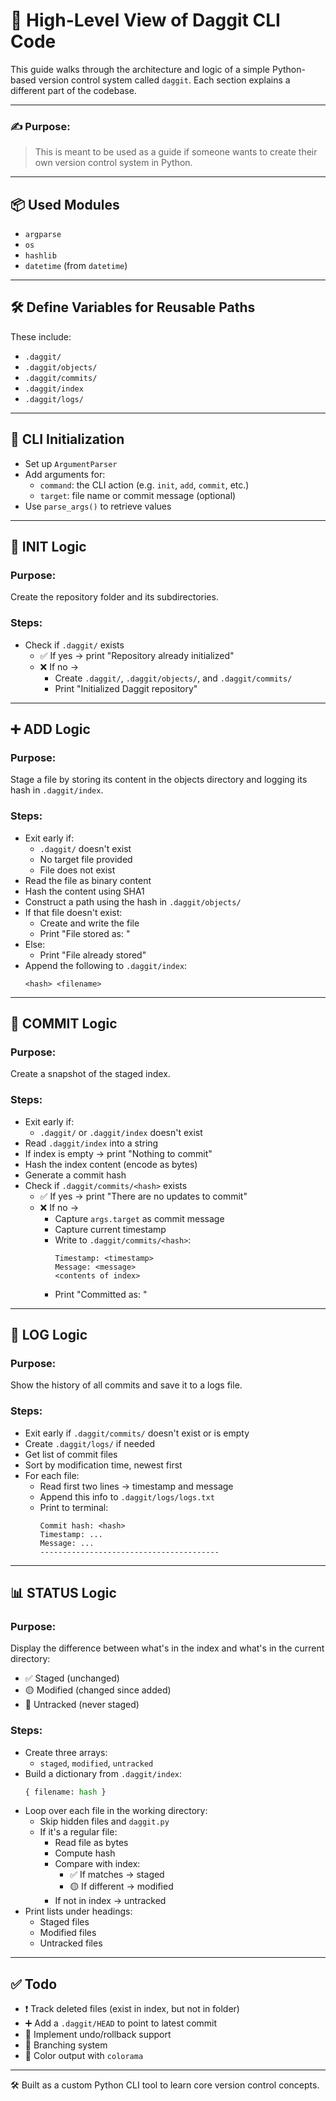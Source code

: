 # 🧠 High-Level View of Daggit CLI Code

This guide walks through the architecture and logic of a simple Python-based
version control system called `daggit`. Each section explains a different part
of the codebase.

---

### ✍️ Purpose:

> This is meant to be used as a guide if someone wants to create their own
> version control system in Python.

---

## 📦 Used Modules

- `argparse`
- `os`
- `hashlib`
- `datetime` (from `datetime`)

---

## 🛠️ Define Variables for Reusable Paths

These include:

- `.daggit/`
- `.daggit/objects/`
- `.daggit/commits/`
- `.daggit/index`
- `.daggit/logs/`

---

## 🚀 CLI Initialization

- Set up `ArgumentParser`
- Add arguments for:
  - `command`: the CLI action (e.g. `init`, `add`, `commit`, etc.)
  - `target`: file name or commit message (optional)
- Use `parse_args()` to retrieve values

---

## 🧱 INIT Logic

### Purpose:

Create the repository folder and its subdirectories.

### Steps:

- Check if `.daggit/` exists
  - ✅ If yes → print "Repository already initialized"
  - ❌ If no →
    - Create `.daggit/`, `.daggit/objects/`, and `.daggit/commits/`
    - Print "Initialized Daggit repository"

---

## ➕ ADD Logic

### Purpose:

Stage a file by storing its content in the objects directory and logging its
hash in `.daggit/index`.

### Steps:

- Exit early if:
  - `.daggit/` doesn't exist
  - No target file provided
  - File does not exist
- Read the file as binary content
- Hash the content using SHA1
- Construct a path using the hash in `.daggit/objects/`
- If that file doesn't exist:
  - Create and write the file
  - Print "File stored as: <hash>"
- Else:
  - Print "File already stored"
- Append the following to `.daggit/index`:
  ```
  <hash> <filename>
  ```

---

## 💾 COMMIT Logic

### Purpose:

Create a snapshot of the staged index.

### Steps:

- Exit early if:
  - `.daggit/` or `.daggit/index` doesn't exist
- Read `.daggit/index` into a string
- If index is empty → print "Nothing to commit"
- Hash the index content (encode as bytes)
- Generate a commit hash
- Check if `.daggit/commits/<hash>` exists
  - ✅ If yes → print "There are no updates to commit"
  - ❌ If no →
    - Capture `args.target` as commit message
    - Capture current timestamp
    - Write to `.daggit/commits/<hash>`:
      ```
      Timestamp: <timestamp>
      Message: <message>
      <contents of index>
      ```
    - Print "Committed as: <hash>"

---

## 📜 LOG Logic

### Purpose:

Show the history of all commits and save it to a logs file.

### Steps:

- Exit early if `.daggit/commits/` doesn't exist or is empty
- Create `.daggit/logs/` if needed
- Get list of commit files
- Sort by modification time, newest first
- For each file:
  - Read first two lines → timestamp and message
  - Append this info to `.daggit/logs/logs.txt`
  - Print to terminal:
    ```
    Commit hash: <hash>
    Timestamp: ...
    Message: ...
    ----------------------------------------
    ```

---

## 📊 STATUS Logic

### Purpose:

Display the difference between what's in the index and what's in the current
directory:

- ✅ Staged (unchanged)
- 🟡 Modified (changed since added)
- 🔴 Untracked (never staged)

### Steps:

- Create three arrays:
  - `staged`, `modified`, `untracked`
- Build a dictionary from `.daggit/index`:
  ```python
  { filename: hash }
  ```
- Loop over each file in the working directory:
  - Skip hidden files and `daggit.py`
  - If it's a regular file:
    - Read file as bytes
    - Compute hash
    - Compare with index:
      - ✅ If matches → staged
      - 🟡 If different → modified
    - If not in index → untracked
- Print lists under headings:
  - Staged files
  - Modified files
  - Untracked files

---

## ✅ Todo

- ❗ Track deleted files (exist in index, but not in folder)
- ➕ Add a `.daggit/HEAD` to point to latest commit
- 🔁 Implement undo/rollback support
- 🌲 Branching system
- 🎨 Color output with `colorama`

---

🛠 Built as a custom Python CLI tool to learn core version control concepts.
